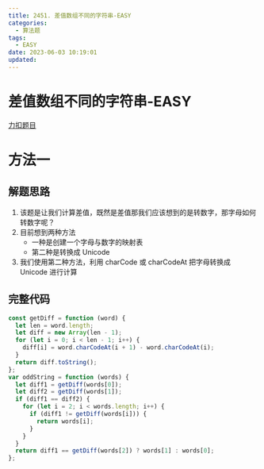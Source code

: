 ```yaml
---
title: 2451. 差值数组不同的字符串-EASY
categories:
  - 算法题
tags:
  - EASY
date: 2023-06-03 10:19:01
updated:
---
```


# 差值数组不同的字符串-EASY

[力扣题目](https://leetcode.cn/problems/odd-string-difference/)

# 方法一

## 解题思路

1. 该题是让我们计算差值，既然是差值那我们应该想到的是转数字，那字母如何转数字呢？
2. 目前想到两种方法 
   - 一种是创建一个字母与数字的映射表
   - 第二种是转换成 Unicode
3. 我们使用第二种方法，利用 charCode 或 charCodeAt 把字母转换成 Unicode 进行计算

## 完整代码

```javascript
const getDiff = function (word) {
  let len = word.length;
  let diff = new Array(len - 1);
  for (let i = 0; i < len - 1; i++) {
    diff[i] = word.charCodeAt(i + 1) - word.charCodeAt(i);
  }
  return diff.toString();
};
var oddString = function (words) {
  let diff1 = getDiff(words[0]);
  let diff2 = getDiff(words[1]);
  if (diff1 == diff2) {
    for (let i = 2; i < words.length; i++) {
      if (diff1 != getDiff(words[i])) {
        return words[i];
      }
    }
  }
  return diff1 == getDiff(words[2]) ? words[1] : words[0];
};
```
